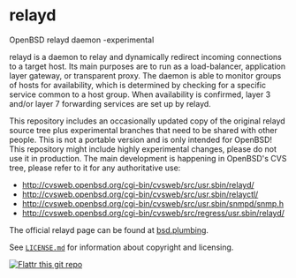 relayd
======

OpenBSD relayd daemon -experimental

relayd is a daemon to relay and dynamically redirect incoming
connections to a target host.  Its main purposes are to run as a
load-balancer, application layer gateway, or transparent proxy.  The
daemon is able to monitor groups of hosts for availability, which is
determined by checking for a specific service common to a host group.
When availability is confirmed, layer 3 and/or layer 7 forwarding
services are set up by relayd.

This repository includes an occasionally updated copy of the original
relayd source tree plus experimental branches that need to be shared
with other people.  This is not a portable version and is only
intended for OpenBSD!  This repository might include highly
experimental changes, please do not use it in production.  The main
development is happening in OpenBSD's CVS tree, please refer to it for
any authoritative use:

* http://cvsweb.openbsd.org/cgi-bin/cvsweb/src/usr.sbin/relayd/
* http://cvsweb.openbsd.org/cgi-bin/cvsweb/src/usr.sbin/relayctl/
* http://cvsweb.openbsd.org/cgi-bin/cvsweb/src/usr.sbin/snmpd/snmp.h
* http://cvsweb.openbsd.org/cgi-bin/cvsweb/src/regress/usr.sbin/relayd/

The official relayd page can be found at [bsd.plumbing](http://bsd.plumbing/).

See [`LICENSE.md`](https://github.com/reyk/relayd/blob/master/LICENSE.md)
for information about copyright and licensing.

[![Flattr this git repo](http://api.flattr.com/button/flattr-badge-large.png)](https://flattr.com/thing/1094377/OpenBSD-relayd)
